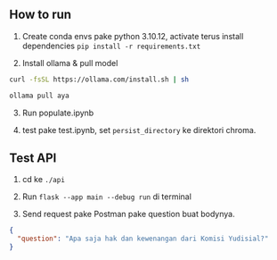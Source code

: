 ## How to run

1. Create conda envs pake python 3.10.12, activate terus install dependencies `pip install -r requirements.txt`

2. Install ollama & pull model

```sh
curl -fsSL https://ollama.com/install.sh | sh

ollama pull aya
```

3. Run populate.ipynb

4. test pake test.ipynb, set `persist_directory` ke direktori chroma.

## Test API

1. cd ke `./api`

2. Run `flask --app main --debug run` di terminal

3. Send request pake Postman pake question buat bodynya.

```json
{
  "question": "Apa saja hak dan kewenangan dari Komisi Yudisial?"
}
```
